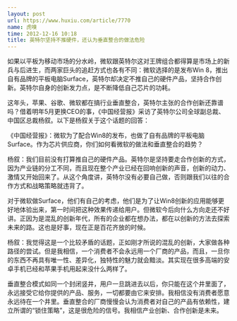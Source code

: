 ```yaml
---
layout: post
url: https://www.huxiu.com/article/7770
name: 虎嗅
time: 2012-12-16 10:18
title: 英特尔坚持不推硬件，还认为垂直整合的做法危险
---
```

如果以平板为移动市场的分水岭，微软跟英特尔这对王牌组合都得算是市场上的新兵与后进生，而两家巨头的追赶方式也各有不同：微软选择的是发布Win 8，推出自有品牌的平板电脑Surface，英特尔却决定不推自己的硬件产品，坚持合作创新。英特尔自身的创新发力点，是不断降低自己芯片的功耗。

这年头，苹果、谷歌、微软都在搞行业垂直整合，英特尔主张的合作创新还靠谱吗？借着明年5月更换CEO的事，《中国经营报》采访了英特尔公司全球副总裁、中国区总裁杨叙。以下是杨叙关于这个话题的回答：

《中国经营报》：微软为了配合Win8的发布，也做了自有品牌的平板电脑Surface。作为芯片供应商，你们如何看微软的做法和垂直整合的趋势？

杨叙：我们目前没有打算推自己的硬件产品。英特尔是坚持要走合作创新的方式，因为产业链的分工不同，而且现在整个产业已经在回响创新的声音，创新的动力、激情又开始回来了。从这个角度讲，英特尔没有必要自己做，否则跟我们以往的合作方式和战略策略就违背了。

对于微软做Surface，他们有自己的考虑，他们是为了让Win8创新的应用能够更好地体验出来，第一时间把这种效果传递给用户。但微软今后向什么方向走还不好讲。正因为是混乱的创新年代，所有的企业都在想办法，都在以创新的方法去探索未来的路。这也是好事，现在正是百花齐放的时候。　　

杨叙：我觉得这是一个比较矛盾的话题，正如刚才所说的混乱的创新，大家做各种路径的尝试。但是我相信，一个消费者不会永远用一个厂商的产品，而且，一旦你的东西不再具有唯一性、差异化，独特性的魅力就会黯淡。其实现在很多高端的安卓手机已经和苹果手机用起来没什么两样了。

垂直整合模式如同一个封闭竖井，用户一旦跳进去以后，你只能在这个井里面了，永远接受它给你提供的产品、服务，一切都要由它来安排。我相信没有消费者愿意永远待在一个井里。垂直整合的厂商慢慢会认为消费者对自己的产品有依赖性，建立所谓的“锁住策略”，这是很危险的信号。我相信产业创新、合作创新是未来。

